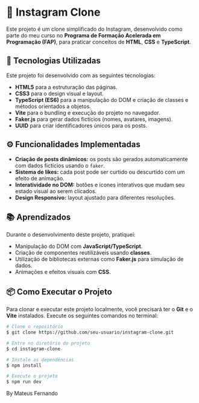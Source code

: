# 📸 Instagram Clone

Este projeto é um clone simplificado do Instagram, desenvolvido como parte do meu curso no **Programa de Formação Acelerada em Programação (FAP)**, para praticar conceitos de **HTML**, **CSS** e **TypeScript**.

## 🚀 Tecnologias Utilizadas

Este projeto foi desenvolvido com as seguintes tecnologias:

- **HTML5** para a estruturação das páginas.
- **CSS3** para o design visual e layout.
- **TypeScript (ES6)** para a manipulação do DOM e criação de classes e métodos orientados a objetos.
- **Vite** para o bundling e execução do projeto no navegador.
- **Faker.js** para gerar dados fictícios (nomes, avatares, imagens).
- **UUID** para criar identificadores únicos para os posts.

## ⚙️ Funcionalidades Implementadas

- **Criação de posts dinâmicos:** os posts são gerados automaticamente com dados fictícios usando o `faker`.
- **Sistema de likes:** cada post pode ser curtido ou descurtido com um efeito de animação.
- **Interatividade no DOM:** botões e ícones interativos que mudam seu estado visual ao serem clicados.
- **Design Responsivo:** layout ajustado para diferentes resoluções.

## 📚 Aprendizados

Durante o desenvolvimento deste projeto, pratiquei:

- Manipulação do DOM com **JavaScript/TypeScript**.
- Criação de componentes reutilizáveis usando **classes**.
- Utilização de bibliotecas externas como **Faker.js** para simulação de dados.
- Animações e efeitos visuais com **CSS**.

## 📦 Como Executar o Projeto

Para clonar e executar este projeto localmente, você precisará ter o **Git** e o **Vite** instalados. Execute os seguintes comandos no terminal:

```bash
# Clone o repositório
$ git clone https://github.com/seu-usuario/instagram-clone.git

# Entre no diretório do projeto
$ cd instagram-clone

# Instale as dependências
$ npm install

# Execute o projeto
$ npm run dev
```
By Mateus Fernando

